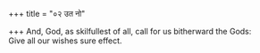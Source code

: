 +++
title = "०२ उत नो"

+++
And, God, as skilfullest of all, call for us bitherward the Gods:  
     Give all our wishes sure effect.